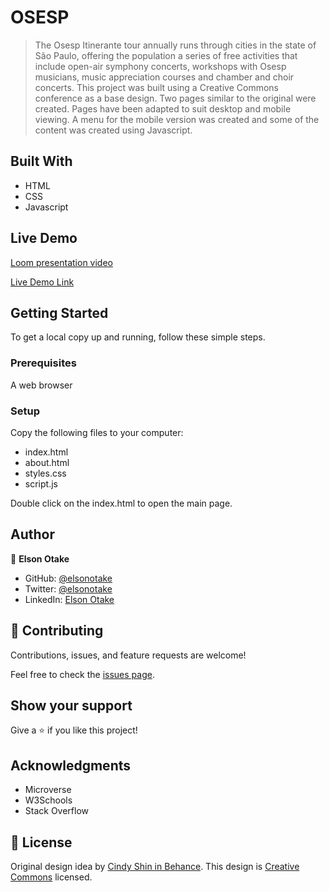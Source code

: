 # OSESP

> The Osesp Itinerante tour annually runs through cities in the state of São Paulo, offering the population a series of free activities that include open-air symphony concerts, workshops with Osesp musicians, music appreciation courses and chamber and choir concerts.
> This project was built using a Creative Commons conference as a base design. Two pages similar to the original were created. Pages have been adapted to suit desktop and mobile viewing. A menu for the mobile version was created and some of the content was created using Javascript.


## Built With

- HTML
- CSS
- Javascript


## Live Demo

[Loom presentation video](https://www.loom.com/share/ac982d4c6d50418891805855f75e11f0)

[Live Demo Link](https://elsonotake.github.io/Osesp/)


## Getting Started

To get a local copy up and running, follow these simple steps.

### Prerequisites

A web browser

### Setup

Copy the following files to your computer:

- index.html
- about.html
- styles.css
- script.js

Double click on the index.html to open the main page.


## Author

👤 **Elson Otake**

- GitHub: [@elsonotake](https://github.com/elsonotake)
- Twitter: [@elsonotake](https://twitter.com/elsonotake)
- LinkedIn: [Elson Otake](https://linkedin.com/in/elson-otake-0b5b9138)


## 🤝 Contributing

Contributions, issues, and feature requests are welcome!

Feel free to check the [issues page](https://github.com/ElsonOtake/Osesp/issues).


## Show your support

Give a ⭐️ if you like this project!


## Acknowledgments

- Microverse
- W3Schools
- Stack Overflow


## 📝 License

Original design idea by [Cindy Shin in Behance](https://www.behance.net/adagio07).
This design is [Creative Commons](https://creativecommons.org/licenses/by-nc/4.0/) licensed.
